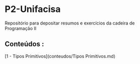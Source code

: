 # P2-Unifacisa
Repositório para depositar resumos e exercícios da cadeira de Programação II

## Conteúdos :

[1 - Tipos Primitivos](conteudos/Tipos Primitivos.md)
